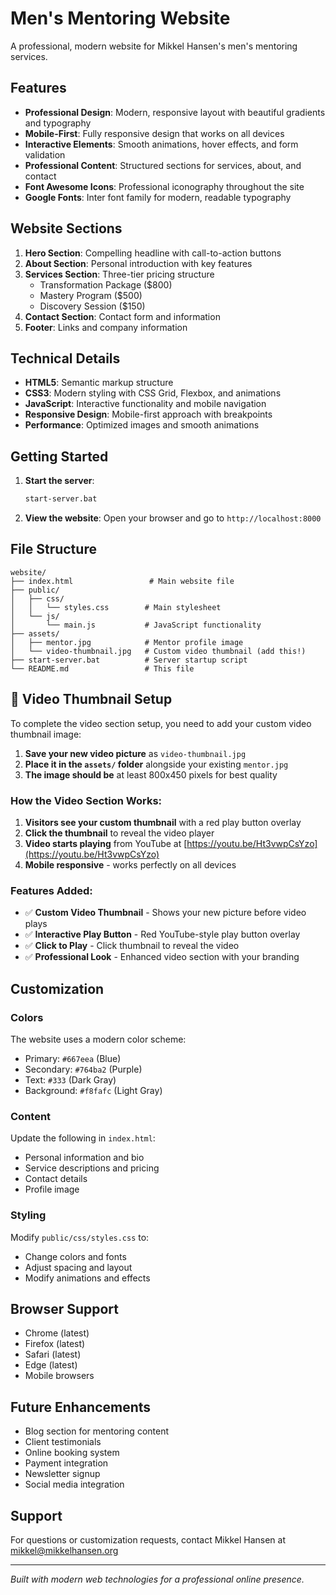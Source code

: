 # Men's Mentoring Website

A professional, modern website for Mikkel Hansen's men's mentoring services.

## Features

- **Professional Design**: Modern, responsive layout with beautiful gradients and typography
- **Mobile-First**: Fully responsive design that works on all devices
- **Interactive Elements**: Smooth animations, hover effects, and form validation
- **Professional Content**: Structured sections for services, about, and contact
- **Font Awesome Icons**: Professional iconography throughout the site
- **Google Fonts**: Inter font family for modern, readable typography

## Website Sections

1. **Hero Section**: Compelling headline with call-to-action buttons
2. **About Section**: Personal introduction with key features
3. **Services Section**: Three-tier pricing structure
   - Transformation Package ($800)
   - Mastery Program ($500)
   - Discovery Session ($150)
4. **Contact Section**: Contact form and information
5. **Footer**: Links and company information

## Technical Details

- **HTML5**: Semantic markup structure
- **CSS3**: Modern styling with CSS Grid, Flexbox, and animations
- **JavaScript**: Interactive functionality and mobile navigation
- **Responsive Design**: Mobile-first approach with breakpoints
- **Performance**: Optimized images and smooth animations

## Getting Started

1. **Start the server**:
   ```bash
   start-server.bat
   ```

2. **View the website**:
   Open your browser and go to `http://localhost:8000`

## File Structure

```
website/
├── index.html                 # Main website file
├── public/
│   ├── css/
│   │   └── styles.css        # Main stylesheet
│   └── js/
│       └── main.js           # JavaScript functionality
├── assets/
│   ├── mentor.jpg            # Mentor profile image
│   └── video-thumbnail.jpg   # Custom video thumbnail (add this!)
├── start-server.bat          # Server startup script
└── README.md                 # This file
```

## 🎥 **Video Thumbnail Setup**

To complete the video section setup, you need to add your custom video thumbnail image:

1. **Save your new video picture** as `video-thumbnail.jpg`
2. **Place it in the `assets/` folder** alongside your existing `mentor.jpg`
3. **The image should be** at least 800x450 pixels for best quality

### **How the Video Section Works:**

1. **Visitors see your custom thumbnail** with a red play button overlay
2. **Click the thumbnail** to reveal the video player
3. **Video starts playing** from YouTube at [https://youtu.be/Ht3vwpCsYzo](https://youtu.be/Ht3vwpCsYzo)
4. **Mobile responsive** - works perfectly on all devices

### **Features Added:**

- ✅ **Custom Video Thumbnail** - Shows your new picture before video plays
- ✅ **Interactive Play Button** - Red YouTube-style play button overlay
- ✅ **Click to Play** - Click thumbnail to reveal the video
- ✅ **Professional Look** - Enhanced video section with your branding

## Customization

### Colors
The website uses a modern color scheme:
- Primary: `#667eea` (Blue)
- Secondary: `#764ba2` (Purple)
- Text: `#333` (Dark Gray)
- Background: `#f8fafc` (Light Gray)

### Content
Update the following in `index.html`:
- Personal information and bio
- Service descriptions and pricing
- Contact details
- Profile image

### Styling
Modify `public/css/styles.css` to:
- Change colors and fonts
- Adjust spacing and layout
- Modify animations and effects

## Browser Support

- Chrome (latest)
- Firefox (latest)
- Safari (latest)
- Edge (latest)
- Mobile browsers

## Future Enhancements

- Blog section for mentoring content
- Client testimonials
- Online booking system
- Payment integration
- Newsletter signup
- Social media integration

## Support

For questions or customization requests, contact Mikkel Hansen at mikkel@mikkelhansen.org

---

*Built with modern web technologies for a professional online presence.*


